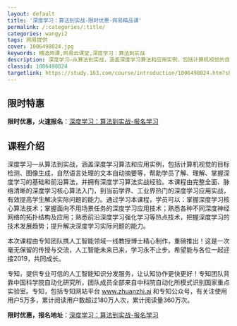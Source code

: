 ```yaml
---
layout: default
title: '深度学习：算法到实战-限时优惠-网易精品课'
permalink: /:categories/:title/
categories: wangyi2
tags: 网易提供
cover: 1006498024.jpg
keywords: 精选网课,网易云课堂,深度学习：算法到实战
description: 深度学习—从算法到实战，涵盖深度学习算法和应用实例，包括计算机视觉的目标检测、图像生成，自然语言处理的文本自动摘要等，帮
classid: 1006498024
targetlink: https://study.163.com/course/introduction/1006498024.htm?share=1&shareId=1025206652&utm_campaign=share&utm_medium=iphoneShare&utm_source=&utm_u=1025206652
---
```


## 限时特惠

**限时优惠，火速报名**：[深度学习：算法到实战-报名学习](https://study.163.com/course/introduction/1006498024.htm?share=1&shareId=1025206652&utm_campaign=share&utm_medium=iphoneShare&utm_source=&utm_u=1025206652)

## 课程介绍

深度学习—从算法到实战，涵盖深度学习算法和应用实例，包括计算机视觉的目标检测、图像生成，自然语言处理的文本自动摘要等，帮助学员了解、理解、掌握深度学习的基础和前沿算法，并拥有深度学习算法实战经验。本课程由完整全面、脉络清晰的深度学习核心算法入门，到当前学界、工业界热门的深度学习应用实战，有效提高学生解决实际问题的能力。通过学习本课程，学员可以：掌握深度学习核心算法技术；掌握面向不用场景任务的深度学习应用技术；熟悉各种不同深度神经网络的拓扑结构及应用；熟悉前沿深度学习强化学习等热点技术，把握深度学习的技术发展趋势；提升解决深度学习实际问题的能力。



本次课程由专知团队携人工智能领域一线教授博士精心制作，重磅推出！这是一次毫无保留的传授与交流，人工智能未来已来，学习永不止步。希望能与各位一起迎接2019，共同成长。



专知，提供专业可信的人工智能知识分发服务，让认知协作更快更好！专知团队背靠中国科学院自动化研究所，团队成员全部来自中科院自动化所模式识别国家重点实验室。专知，包括专知网站平台 www.zhuanzhi.ai 和专知公众号，有关注使用用户5万多，累计阅读用户数超过180万人次，累计阅读量360万次。

**限时优惠，报名地址**：[深度学习：算法到实战-报名学习](https://study.163.com/course/introduction/1006498024.htm?share=1&shareId=1025206652&utm_campaign=share&utm_medium=iphoneShare&utm_source=&utm_u=1025206652)

